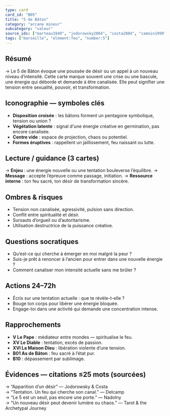 ```yaml
---
type: card
card_id: "B05"
title: "5 de Bâton"
category: "arcane mineur"
subcategory: "valeur"
source_ids: ["marteau1949", "jodorowsky2004", "costa2004", "camoin1999", "bendov2011", "delcamp2020", "nadolny2021", "jung", "meditations_anonymes", "tarot_archetypal_journey"]
tags: ["marseille", "element:feu", "number:5"]
---
```


## Résumé
→ Le 5 de Bâton évoque une poussée de désir ou un appel à un nouveau niveau d’intensité. Cette carte marque souvent une crise ou une bascule, une énergie qui déborde et demande à être canalisée. Elle peut signifier une tension entre sexualité, pouvoir, et transformation.

## Iconographie — symboles clés
- **Disposition croisée** : les bâtons forment un pentagone symbolique, tension ou union ?
- **Végétation latente** : signal d'une énergie créative en germination, pas encore canalisée.
- **Centre vide** : espace de projection, chaos ou potentiel.
- **Formes éruptives** : rappellent un jaillissement, feu naissant ou lutte.

## Lecture / guidance (3 cartes)
→ **Enjeu** : une énergie nouvelle ou une tentation bouleverse l’équilibre.
→ **Message** : accepte l’épreuve comme passage, initiation.
→ **Ressource interne** : ton feu sacré, ton désir de transformation sincère.

## Ombres & risques
- Tension non canalisée, agressivité, pulsion sans direction.
- Conflit entre spiritualité et désir.
- Sursauts d’orgueil ou d’autoritarisme.
- Utilisation destructrice de la puissance créative.

## Questions socratiques
- Qu’est-ce qui cherche à émerger en moi malgré la peur ?
- Suis-je prêt à renoncer à l’ancien pour entrer dans une nouvelle énergie ?
- Comment canaliser mon intensité actuelle sans me brûler ?

## Actions 24–72h
- Écris sur une tentation actuelle : que te révèle-t-elle ?
- Bouge ton corps pour libérer une énergie bloquée.
- Engage-toi dans une activité qui demande une concentration intense.

## Rapprochements
- **V Le Pape** : médiateur entre mondes — spiritualise le feu.
- **XV Le Diable** : tentation, excès de passion.
- **XVI La Maison Dieu** : libération violente d’une tension.
- **B01 As de Bâton** : feu sacré à l’état pur.
- **B10** : dépassement par sublimage.

## Évidences — citations ≤25 mots (sourcées)
→ “Apparition d’un désir” — Jodorowsky & Costa  
→ “Tentation. Un feu qui cherche son canal.” — Delcamp  
→ “Le 5 est un seuil, pas encore une porte.” — Nadolny  
→ “Un nouveau désir peut devenir lumière ou chaos.” — Tarot & the Archetypal Journey